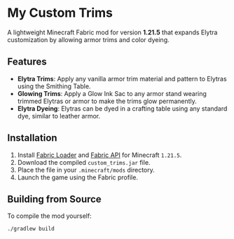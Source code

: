 # My Custom Trims

A lightweight Minecraft Fabric mod for version **1.21.5** that expands Elytra customization by allowing armor trims and color dyeing.

## Features

- **Elytra Trims**: Apply any vanilla armor trim material and pattern to Elytras using the Smithing Table.
- **Glowing Trims**: Apply a Glow Ink Sac to any armor stand wearing trimmed Elytras or armor to make the trims glow permanently.
- **Elytra Dyeing**: Elytras can be dyed in a crafting table using any standard dye, similar to leather armor.

## Installation

1. Install [Fabric Loader](https://fabricmc.net/) and [Fabric API](https://modrinth.com/mod/fabric-api) for Minecraft `1.21.5`.
2. Download the compiled `custom_trims.jar` file.
3. Place the file in your `.minecraft/mods` directory.
4. Launch the game using the Fabric profile.

## Building from Source

To compile the mod yourself:

```bash
./gradlew build
